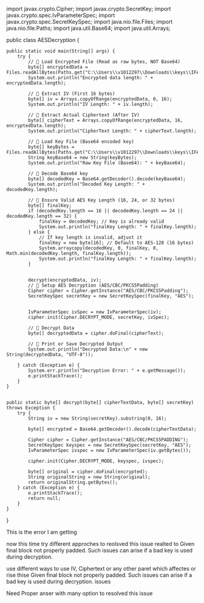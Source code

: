 import javax.crypto.Cipher;
import javax.crypto.SecretKey;
import javax.crypto.spec.IvParameterSpec;
import javax.crypto.spec.SecretKeySpec;
import java.nio.file.Files;
import java.nio.file.Paths;
import java.util.Base64;
import java.util.Arrays;

public class AESDecryption {

    public static void main(String[] args) {
        try {
            // 🔹 Load Encrypted File (Read as raw bytes, NOT Base64)
            byte[] encryptedData = Files.readAllBytes(Paths.get("C:\\Users\\v1012297\\Downloads\\keys\\IFAMS_SCH10_20240331_002_Encrypted"));
            System.out.println("Encrypted data length: " + encryptedData.length);

            // 🔹 Extract IV (First 16 bytes)
            byte[] iv = Arrays.copyOfRange(encryptedData, 0, 16);
            System.out.println("IV Length: " + iv.length);

            // 🔹 Extract Actual Ciphertext (After IV)
            byte[] cipherText = Arrays.copyOfRange(encryptedData, 16, encryptedData.length);
            System.out.println("CipherText Length: " + cipherText.length);

            // 🔹 Load Key File (Base64 encoded key)
            byte[] keyBytes = Files.readAllBytes(Paths.get("C:\\Users\\v1012297\\Downloads\\keys\\IFAMS_SCH10_20240331_002_Dynamic_Key.key"));
            String keyBase64 = new String(keyBytes);
            System.out.println("Raw Key File (Base64): " + keyBase64);

            // 🔹 Decode Base64 key
            byte[] decodedKey = Base64.getDecoder().decode(keyBase64);
            System.out.println("Decoded Key Length: " + decodedKey.length);

            // 🔹 Ensure Valid AES Key Length (16, 24, or 32 bytes)
            byte[] finalKey;
            if (decodedKey.length == 16 || decodedKey.length == 24 || decodedKey.length == 32) {
                finalKey = decodedKey; // Key is already valid
                System.out.println("finalKey Length: " + finalKey.length);
            } else {
                // If key length is invalid, adjust it
                finalKey = new byte[16]; // Default to AES-128 (16 bytes)
                System.arraycopy(decodedKey, 0, finalKey, 0, Math.min(decodedKey.length, finalKey.length));
                System.out.println("finalKey Length: " + finalKey.length);
            }


            decrypt(encryptedData, iv);
            // 🔹 Setup AES Decryption (AES/CBC/PKCS5Padding)
            Cipher cipher = Cipher.getInstance("AES/CBC/PKCS5Padding");
            SecretKeySpec secretKey = new SecretKeySpec(finalKey, "AES");


            IvParameterSpec ivSpec = new IvParameterSpec(iv);
            cipher.init(Cipher.DECRYPT_MODE, secretKey, ivSpec);

            // 🔹 Decrypt Data
            byte[] decryptedData = cipher.doFinal(cipherText);

            // 🔹 Print or Save Decrypted Output
            System.out.println("Decrypted Data:\n" + new String(decryptedData, "UTF-8"));

        } catch (Exception e) {
            System.err.println("Decryption Error: " + e.getMessage());
            e.printStackTrace();
        }
    }


    public static byte[] decrypt(byte[] cipherTextData, byte[] secretKey) throws Exception {
        try {
            String iv = new String(secretKey).substring(0, 16);

            byte[] encrypted = Base64.getDecoder().decode(cipherTextData);

            Cipher cipher = Cipher.getInstance("AES/CBC/PKCS5PADDING");
            SecretKeySpec keyspec = new SecretKeySpec(secretKey, "AES");
            IvParameterSpec ivspec = new IvParameterSpec(iv.getBytes());

            cipher.init(Cipher.DECRYPT_MODE, keyspec, ivspec);

            byte[] original = cipher.doFinal(encrypted);
            String originalString = new String(original);
            return originalString.getBytes();
        } catch (Exception e) {
            e.printStackTrace();
            return null;
        }
    }
}

This is the error I am getting 

now this time try different approches to reolsved this issue realted to Given final block not properly padded. Such issues can arise if a bad key is used during decryption.

use different ways to use IV, Ciphertext or any other paret which affectes or rise thise Given final block not properly padded. Such issues can arise if a bad key is used during decryption. issues

Need Proper anser with many option to resolved this issue
